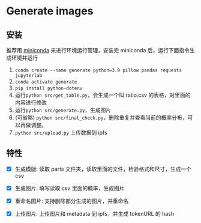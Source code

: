 # Generate images

## 安装

推荐用 [miniconda](https://mirrors.tuna.tsinghua.edu.cn/anaconda/miniconda/) 来进行环境运行管理，安装完 miniconda 后，运行下面指令生成环境并运行

1. `conda create --name generate python=3.9 pillow pandas requests jupyterlab`
2. `conda activate generate`
3. `pip install python-dotenv`
4. 运行`python src/get_table.py`，会生成一个叫 ratio.csv 的表格，对里面的内容进行修改
5. 运行`python src/generate.py`，生成图片
6. (可省略) `python src/final_check.py`，删除重复并查看当前的概率分布，可以再做调整。
7. `python src/upload.py` 上传数据到 ipfs

## 特性

- [x] 生成模版: 读取 parts 文件夹，读取里面的文件，检验格式和尺寸，生成一个 csv

- [x] 生成图片: 填写读取 csv 里面的概率，生成图片

- [x] 重命名图片: 支持删除部分生成的图片，并重命名

- [x] 上传图片: 上传图片和 metadata 到 ipfs，并生成 tokenURL 的 hash
